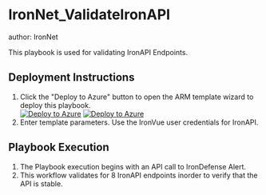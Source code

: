 # IronNet_ValidateIronAPI
author: IronNet

This playbook is used for validating IronAPI Endpoints.

## Deployment Instructions
1. Click the "Deploy to Azure" button to open the ARM template wizard to deploy
this playbook.<br>
[![Deploy to Azure](https://aka.ms/deploytoazurebutton)](https://portal.azure.com/#create/Microsoft.Template/uri/https%3A%2F%2Fraw.githubusercontent.com%2FAzure%2FAzure-Sentinel%2Fmaster%2FSolutions%2FIronNet%20IronDefense%2FPlaybooks%2FIronNet_UpdateSentinelIncidents%2Fazuredeploy.json) [![Deploy to Azure](https://aka.ms/deploytoazuregovbutton)](https://portal.azure.us/#create/Microsoft.Template/uri/https%3A%2F%2Fraw.githubusercontent.com%2FAzure%2FAzure-Sentinel%2Fmaster%2FSolutions%2FIronNet%20IronDefense%2FPlaybooks%2FIronNet_UpdateSentinelIncidents%2Fazuredeploy.json)
2. Enter template parameters. Use the IronVue user credentials for IronAPI.

## Playbook Execution
1. The Playbook execution begins with an API call to IronDefense 
   Alert.
2. This workflow validates for 8 IronAPI endpoints inorder to verify that the 
   API is stable.
